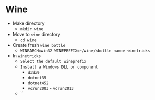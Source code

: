 # Wine

* Make directory
  * `mkdir wine`
* Move to `wine` directory
  * `cd wine`
* Create fresh `wine bottle`
  * `WINEARCH=win32 WINEPREFIX=~/wine/<bottle name> winetricks`
* In `winetricks`
  * `Select the default wineprefix`
  * `Install a Windows DLL or component`
    * `d3dx9`
    * `dotnet35`
    * `dotnet452`
    * `vcrun2003` - `vcrun2013`
  * \`\`

